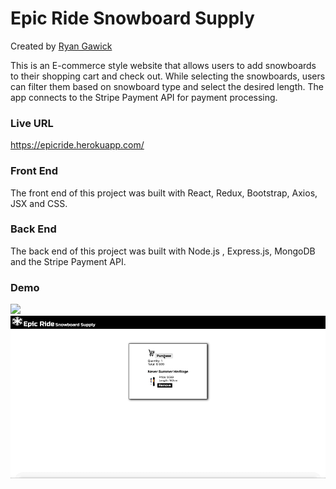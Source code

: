 # Epic Ride Snowboard Supply

Created by [Ryan Gawick](https://github.com/rgawick)

This is an E-commerce style website that allows users to add snowboards to their shopping cart and check out. While selecting the snowboards, users can filter them based on snowboard type and select the desired length. The app connects to the Stripe Payment API for payment processing.

### Live URL ###

https://epicride.herokuapp.com/ 

### Front End ###

The front end of this project was built with React, Redux, Bootstrap, Axios, JSX and CSS.

### Back End ###

The back end of this project was built with Node.js , Express.js, MongoDB and the Stripe Payment API.

### Demo ###

![](https://github.com/rgawick/Epic-Ride/blob/master/epic1.gif) <br/>
![](https://github.com/rgawick/Epic-Ride/blob/master/epic2.gif)
